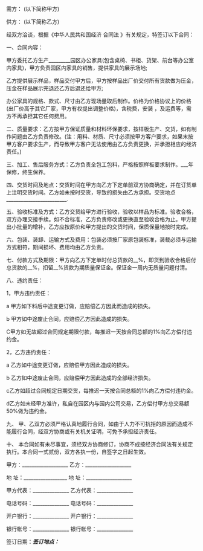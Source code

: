 
 


需方： (以下简称甲方)


供方： (以下简称乙方)


经双方洽谈，根据《中华人民共和国经济
合同法
》有关规定，特签订以下合同：


一、合同内容：


甲方委托乙方生产_________园区办公家具(包含桌椅、书柜、货架、前台等办公室内家具)，甲方负责园区内家具的销售，提供家具的展示场地;


乙方提供展示样品，样品交付甲方后，甲方按样品出厂价交付所有货款做为压金，压金在样品展示完退还乙方后退还给甲方;


办公家具的规格、款式、尺寸由乙方现场量取后制作。价格为价格协议上的价格(出厂价高于其它厂家，甲方有权提出调整价格)，含税费，安装 ，及运费等，需方不再承担其它任何费用。


二、质量要求：乙方按甲方保证质量和材料环保要求，按样板生产、交货，如有制作问题由乙方负责修改。(注：用料、材质、尺寸必须按甲方客户要求，如果末按甲方客户要求生产，而导致甲方客户无法使用由乙方负责更换，并承担相应的经济责任。)


三、加工、售后服务方式：乙方负责全包工包料，严格按照样板要求制作。___年保修，终生保养。


四、交货时间及地点：交货时间在甲方向乙方下定单前双方协商确定，并在订货单上注明交货时间。乙方如未按时交货，导致的损失由乙方承担。交货地点_________________________.


五、验收标准及方式：乙方交货给甲方进行验收，验收以样品为标准。验收合格，双方办理交接手续。如不合标准，乙方负责修改或更换直至验收合格为止。甲方提出小批量的增补，乙方应按原价和甲方提出的交货时间，保质保量地按时完成。


六、包装、装卸、运输方式及费用：包装必须按厂家原包装标准，装载必须与运输方式相符，期间损坏、费用均由乙方负责。


七、付款方式及期限：甲方向乙方下定单时付总货款的__%，即货到验收合格后付总货款的__%，扣留__%货款为期质量保证金。保证金一周内无质量问题付清。


八、违约责任：


1，甲方违约责任：


a 甲方如下料后中途变更订做，应赔偿乙方因此而造成的损失。


b 甲方如中途废止合同，应赔偿乙方因此造成的损失。


C甲方如无故超过合同规定期限付款，每推迟一天按合同总额的1%向乙方偿付违约金。


2，乙方违约责任：


a 乙方如中途变更订做，应赔偿甲方因此造成的损失。


b 乙方如中途废止合同，应赔偿甲方因此造成的全部经济损失。


c乙方如超过合同规定日期交货，每推迟一天按合同总额的1%向乙方偿付违约金。


d乙方如未经甲方准许，私自在园区内与园内公司交易，乙方偿付甲方总交易额50%做为违约金。


九、 甲、乙双方必须严格认真地履行合同，如由于人力不可抗拒的原因而造成不能履行合同，经双方协商或有关机关证明，可免予承担经济责任。


十、 本合同如有未尽事宜，须经双方协商修订，协商不成按经济合同法有关规定执行。本合同一式贰份，双方各执一份，自签字之日起生效。


甲方：___________________ 乙方：___________________


地 址：__________________ 地 址：___________________


甲方代表：_______________ 乙方代表：_______________


电话号码：_______________ 电话号码：_______________


开户银行：_______________ 开户银行：_______________


银行帐号：_______________ 银行帐号：_______________


签订日期：_______________签订地点：_______________
 


 

 
 
 
 
 
  


  
 

  


  


  
 
 
 
 


